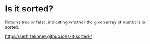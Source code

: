 # Is it sorted?
Returns true or false, indicating whether the given array of numbers is sorted.

https://serhiitekhnev.github.io/Is-it-sorted-/
